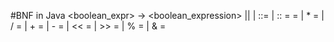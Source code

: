 #BNF in Java
<boolean_expr> -> <boolean_expression> || <boolean term> | <Boolean term>
<assignment expression>::= <conditional expression> | <assignment>
<assignment operator> :: = = | * = | / = | + = | - = | << = | >> = | % = | & =
